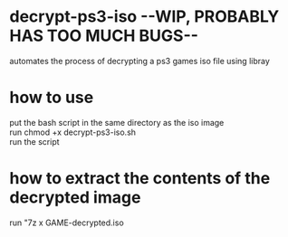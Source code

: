 # decrypt-ps3-iso --WIP, PROBABLY HAS TOO MUCH BUGS--
automates the process of decrypting a ps3 games iso file using libray

# how to use
put the bash script in the same directory as the iso image<br>
run chmod +x decrypt-ps3-iso.sh<br>
run the script

# how to extract the contents of the decrypted image<br>
run "7z x GAME-decrypted.iso
